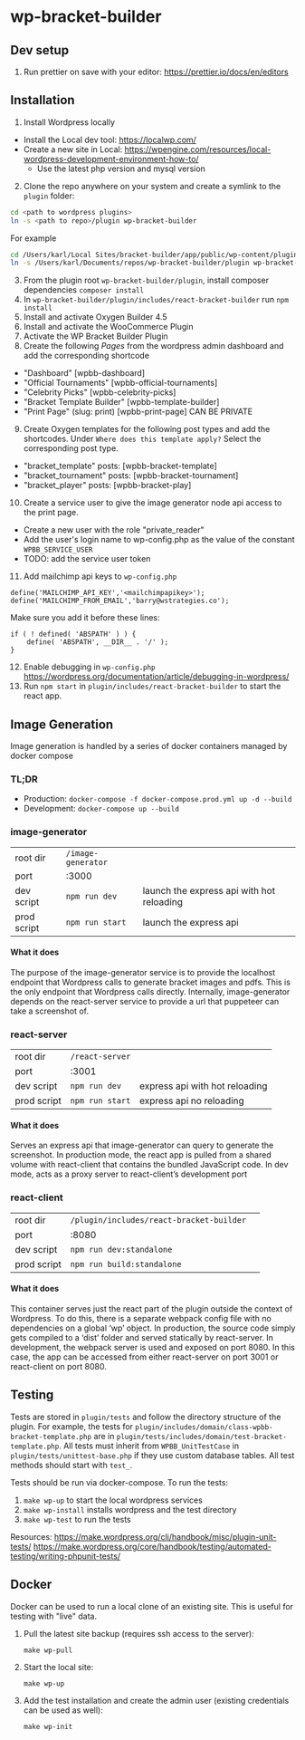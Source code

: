 # wp-bracket-builder

## Dev setup

1. Run prettier on save with your editor: https://prettier.io/docs/en/editors

## Installation

1. Install Wordpress locally

- Install the Local dev tool: https://localwp.com/
- Create a new site in Local: https://wpengine.com/resources/local-wordpress-development-environment-how-to/
  - Use the latest php version and mysql version

2. Clone the repo anywhere on your system and create a symlink to the `plugin` folder:

```sh
cd <path to wordpress plugins>
ln -s <path to repo>/plugin wp-bracket-builder
```

For example

```sh
cd /Users/karl/Local Sites/bracket-builder/app/public/wp-content/plugins
ln -s /Users/karl/Documents/repos/wp-bracket-builder/plugin wp-bracket-builder
```

3. From the plugin root `wp-bracket-builder/plugin`, install composer dependencies `composer install`
4. In `wp-bracket-builder/plugin/includes/react-bracket-builder` run `npm install`
5. Install and activate Oxygen Builder 4.5
6. Install and activate the WooCommerce Plugin
7. Activate the WP Bracket Builder Plugin
8. Create the following _Pages_ from the wordpress admin dashboard and add the corresponding shortcode

- "Dashboard" [wpbb-dashboard]
- "Official Tournaments" [wpbb-official-tournaments]
- "Celebrity Picks" [wpbb-celebrity-picks]
- "Bracket Template Builder" [wpbb-template-builder]
- "Print Page" (slug: print) [wpbb-print-page] CAN BE PRIVATE

9. Create Oxygen templates for the following post types and add the shortcodes. Under `Where does this template apply?` Select the corresponding post type.

- "bracket_template" posts: [wpbb-bracket-template]
- "bracket_tournament" posts: [wpbb-bracket-tournament]
- "bracket_player" posts: [wpbb-bracket-play]

10. Create a service user to give the image generator node api access to the print page.

- Create a new user with the role "private_reader"
- Add the user's login name to wp-config.php as the value of the constant `WPBB_SERVICE_USER`
- TODO: add the service user token

11. Add mailchimp api keys to `wp-config.php`

```
define('MAILCHIMP_API_KEY','<mailchimpapikey>');
define('MAILCHIMP_FROM_EMAIL','barry@wstrategies.co');
```

Make sure you add it before these lines:

```
if ( ! defined( 'ABSPATH' ) ) {
    define( 'ABSPATH', __DIR__ . '/' );
}
```

12. Enable debugging in `wp-config.php` https://wordpress.org/documentation/article/debugging-in-wordpress/
13. Run `npm start` in `plugin/includes/react-bracket-builder` to start the react app.

## Image Generation

Image generation is handled by a series of docker containers managed by docker compose

### TL;DR

- Production: `docker-compose -f docker-compose.prod.yml up -d --build`
- Development: `docker-compose up --build`

### image-generator

|             |                    |                                           |
| ----------- | ------------------ | ----------------------------------------- |
| root dir    | `/image-generator` |                                           |
| port        | :3000              |                                           |
| dev script  | `npm run dev`      | launch the express api with hot reloading |
| prod script | `npm run start`    | launch the express api                    |

#### What it does

The purpose of the image-generator service is to provide the localhost endpoint that Wordpress calls to generate bracket images and pdfs. This is the only endpoint that Wordpress calls directly. Internally, image-generator depends on the react-server service to provide a url that puppeteer can take a screenshot of.

### react-server

|             |                 |                                |
| ----------- | --------------- | ------------------------------ |
| root dir    | `/react-server` |                                |
| port        | :3001           |                                |
| dev script  | `npm run dev`   | express api with hot reloading |
| prod script | `npm run start` | express api no reloading       |

#### What it does

Serves an express api that image-generator can query to generate the screenshot. In production mode, the react app is pulled from a shared volume with react-client that contains the bundled JavaScript code. In dev mode, acts as a proxy server to react-client’s development port

### react-client

|             |                                          |     |
| ----------- | ---------------------------------------- | --- |
| root dir    | `/plugin/includes/react-bracket-builder` |     |
| port        | :8080                                    |     |
| dev script  | `npm run dev:standalone`                 |     |
| prod script | `npm run build:standalone`               |     |

#### What it does

This container serves just the react part of the plugin outside the context of Wordpress. To do this, there is a separate webpack config file with no dependencies on a global ‘wp’ object. In production, the source code simply gets compiled to a ‘dist’ folder and served statically by react-server. In development, the webpack server is used and exposed on port 8080. In this case, the app can be accessed from either react-server on port 3001 or react-client on port 8080.

## Testing

Tests are stored in `plugin/tests` and follow the directory structure of the plugin. For example, the tests for `plugin/includes/domain/class-wpbb-bracket-template.php` are in `plugin/tests/includes/domain/test-bracket-template.php`. All tests must inherit from `WPBB_UnitTestCase` in `plugin/tests/unittest-base.php` if they use custom database tables. All test methods should start with `test_`.

Tests should be run via docker-compose. To run the tests:

1. `make wp-up` to start the local wordpress services
2. `make wp-install` installs wordpress and the test directory
2. `make wp-test` to run the tests

Resources:
https://make.wordpress.org/cli/handbook/misc/plugin-unit-tests/
https://make.wordpress.org/core/handbook/testing/automated-testing/writing-phpunit-tests/

## Docker

Docker can be used to run a local clone of an existing site. This is useful for testing with "live" data.

1. Pull the latest site backup (requires ssh access to the server):
    
    ```
    make wp-pull
    ```

2. Start the local site:

    ```
    make wp-up
    ```

3. Add the test installation and create the admin user (existing credentials can be used as well):
    
    ```
    make wp-init
    ```